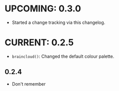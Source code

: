 # UPCOMING: 0.3.0
- Started a change tracking via this changelog.

# CURRENT: 0.2.5
- `braincloud()`: Changed the default colour palette.

## 0.2.4
- Don't remember
